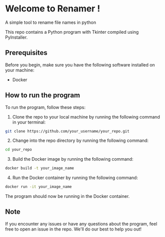 
# Welcome to Renamer !
A simple tool to rename file names in python

This repo contains a Python program with Tkinter compiled using PyInstaller. 

## Prerequisites

Before you begin, make sure you have the following software installed on your machine:

- Docker

## How to run the program

To run the program, follow these steps:

1. Clone the repo to your local machine by running the following command in your terminal:

```Bash
git clone https://github.com/your_username/your_repo.git
```

2. Change into the repo directory by running the following command:
```Bash
cd your_repo
```

3. Build the Docker image by running the following command:

```Bash
docker build -t your_image_name
```
4. Run the Docker container by running the following command:

```Bash
docker run -it your_image_name
```

The program should now be running in the Docker container.

## Note

If you encounter any issues or have any questions about the program, feel free to open an issue in the repo. We'll do our best to help you out!

